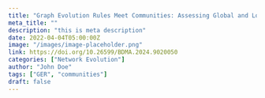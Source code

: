 ```yaml
---
title: "Graph Evolution Rules Meet Communities: Assessing Global and Local Patterns in the Evolution of Dynamic Networks"
meta_title: ""
description: "this is meta description"
date: 2022-04-04T05:00:00Z
image: "/images/image-placeholder.png"
link: https://doi.org/10.26599/BDMA.2024.9020050
categories: ["Network Evolution"]
author: "John Doe"
tags: ["GER", "communities"]
draft: false
---
```


